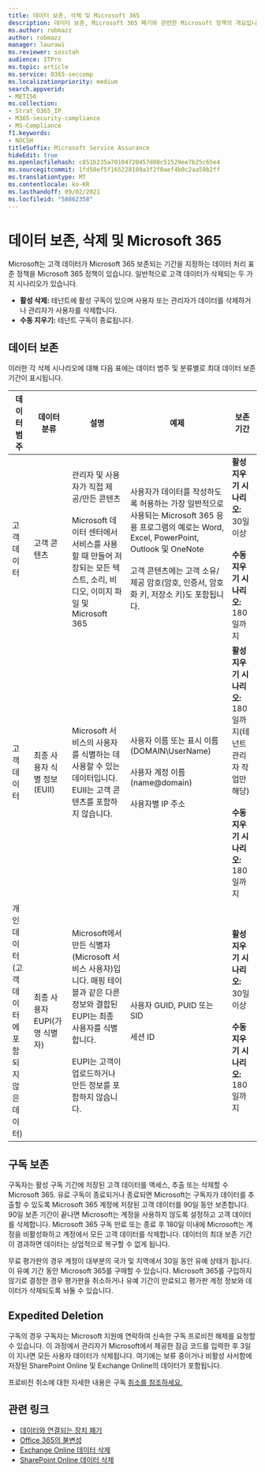```yaml
---
title: 데이터 보존, 삭제 및 Microsoft 365
description: 데이터 보존, Microsoft 365 폐기와 관련한 Microsoft 정책의 개요입니다.
ms.author: robmazz
author: robmazz
manager: laurawi
ms.reviewer: sosstah
audience: ITPro
ms.topic: article
ms.service: O365-seccomp
ms.localizationpriority: medium
search.appverid:
- MET150
ms.collection:
- Strat_O365_IP
- M365-security-compliance
- MS-Compliance
f1.keywords:
- NOCSH
titleSuffix: Microsoft Service Assurance
hideEdit: true
ms.openlocfilehash: c851b235a70104720457d08c51529ee7b25c65e4
ms.sourcegitcommit: 1fd50ef5f165228109a3f2f0aef4b0c2aa59b2ff
ms.translationtype: MT
ms.contentlocale: ko-KR
ms.lasthandoff: 09/02/2021
ms.locfileid: "58862358"
---
```

# <a name="data-retention-deletion-and-destruction-in-microsoft-365"></a>데이터 보존, 삭제 및 Microsoft 365

Microsoft는 고객 데이터가 Microsoft 365 보존되는 기간을 지정하는 데이터 처리 표준 정책을 Microsoft 365 정책이 있습니다. 일반적으로 고객 데이터가 삭제되는 두 가지 시나리오가 있습니다.

- **활성 삭제:** 테넌트에 활성 구독이 있으며 사용자 또는 관리자가 데이터를 삭제하거나 관리자가 사용자를 삭제합니다.
- **수동 지우기:** 테넌트 구독이 종료됩니다.

## <a name="data-retention"></a>데이터 보존

이러한 각 삭제 시나리오에 대해 다음 표에는 데이터 범주 및 분류별로 최대 데이터 보존 기간이 표시됩니다.

| 데이터 범주 | 데이터 분류 | 설명 | 예제 | 보존 기간 |
|-----------------|-----------------|-----------------|----------------------------------|-------------------------------|
| 고객 데이터 | 고객 콘텐츠| 관리자 및 사용자가 직접 제공/만든 콘텐츠 <br><br> Microsoft 데이터 센터에서 서비스를 사용할 때 만들어 저장되는 모든 텍스트, 소리, 비디오, 이미지 파일 및 Microsoft 365 | 사용자가 데이터를 작성하도록 허용하는 가장 일반적으로 사용되는 Microsoft 365 응용 프로그램의 예로는 Word, Excel, PowerPoint, Outlook 및 OneNote <br><br> 고객 콘텐츠에는 고객 소유/제공 암호(암호, 인증서, 암호화 키, 저장소 키)도 포함됩니다. | **활성 지우기 시나리오:** 30일 이상 <br><br> **수동 지우기 시나리오:** 180일까지 |
| 고객 데이터 | 최종 사용자 식별 정보(EUII) | Microsoft 서비스의 사용자를 식별하는 데 사용할 수 있는 데이터입니다. EUII는 고객 콘텐츠를 포함하지 않습니다. | 사용자 이름 또는 표시 이름(DOMAIN\UserName) <br><br> 사용자 계정 이름(name@domain) <br><br>  사용자별 IP 주소 | **활성 지우기 시나리오:** 180일까지(테넌트 관리자 작업만 해당) <br><br> **수동 지우기 시나리오:** 180일까지 |
| 개인 데이터 <br> (고객 데이터에 포함되지 않은 데이터) | 최종 사용자 EUPI(가명 식별자) | Microsoft에서 만든 식별자(Microsoft 서비스 사용자)입니다. 매핑 테이블과 같은 다른 정보와 결합된 EUPI는 최종 사용자를 식별합니다. <br><br> EUPI는 고객이 업로드하거나 만든 정보를 포함하지 않습니다. | 사용자 GUID, PUID 또는 SID <br><br> 세션 ID | **활성 지우기 시나리오:** 30일 이상 <br><br> **수동 지우기 시나리오:** 180일까지 |

## <a name="subscription-retention"></a>구독 보존

구독자는 활성 구독 기간에 저장된 고객 데이터를 액세스, 추출 또는 삭제할 수 Microsoft 365. 유료 구독이 종료되거나 종료되면 Microsoft는 구독자가 데이터를 추출할 수 있도록 Microsoft 365 계정에 저장된 고객 데이터를 90일 동안 보존합니다. 90일 보존 기간이 끝나면 Microsoft는 계정을 사용하지 않도록 설정하고 고객 데이터를 삭제합니다. Microsoft 365 구독 만료 또는 종료 후 180일 이내에 Microsoft는 계정을 비활성화하고 계정에서 모든 고객 데이터를 삭제합니다. 데이터의 최대 보존 기간이 경과하면 데이터는 상업적으로 복구할 수 없게 됩니다.

무료 평가판의 경우 계정이 대부분의 국가 및 지역에서 30일 동안 유예 상태가 됩니다. 이 유예 기간 동안 Microsoft 365를 구매할 수 있습니다. Microsoft 365를 구입하지 않기로 결정한 경우 평가판을 취소하거나 유예 기간이 만료되고 평가판 계정 정보와 데이터가 삭제되도록 놔둘 수 있습니다.

## <a name="expedited-deletion"></a>Expedited Deletion

구독의 경우 구독자는 Microsoft 지원에 연락하여 신속한 구독 프로비전 해제를 요청할 수 있습니다. 이 과정에서 관리자가 Microsoft에서 제공한 잠금 코드를 입력한 후 3일이 지나면 모든 사용자 데이터가 삭제됩니다. 여기에는 보류 중이거나 비활성 사서함에 저장된 SharePoint Online 및 Exchange Online의 데이터가 포함됩니다.

프로비전 취소에 대한 자세한 내용은 구독 [취소를 참조하세요.](/microsoft-365/commerce/subscriptions/cancel-your-subscription)

## <a name="related-links"></a>관련 링크

- [데이터와 연결되는 장치 폐기](assurance-data-bearing-device-destruction.md)
- [Office 365의 불변성](assurance-data-immutability.md)
- [Exchange Online 데이터 삭제](assurance-exchange-online-data-deletion.md)
- [SharePoint Online 데이터 삭제](assurance-sharepoint-online-data-deletion.md)

